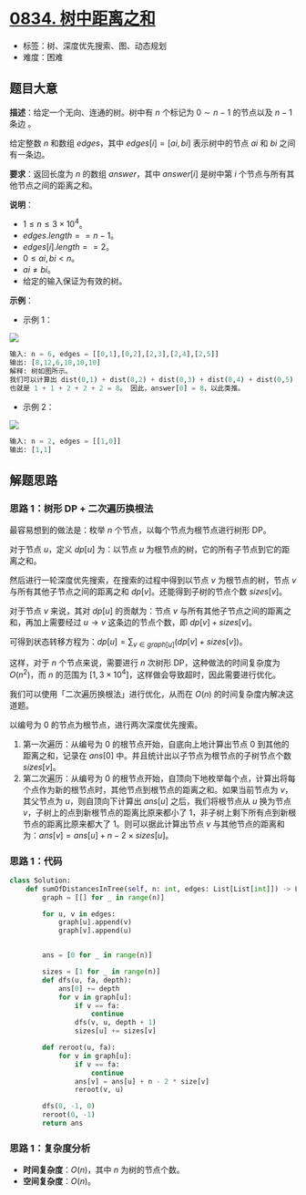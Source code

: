 # [0834. 树中距离之和](https://leetcode.cn/problems/sum-of-distances-in-tree/)

- 标签：树、深度优先搜索、图、动态规划
- 难度：困难

## 题目大意

**描述**：给定一个无向、连通的树。树中有 $n$ 个标记为 $0 \sim n - 1$ 的节点以及 $n - 1$ 条边 。

给定整数 $n$ 和数组 $edges$，其中 $edges[i] = [ai, bi]$ 表示树中的节点 $ai$ 和 $bi$ 之间有一条边。

**要求**：返回长度为 $n$ 的数组 $answer$，其中 $answer[i]$ 是树中第 $i$ 个节点与所有其他节点之间的距离之和。

**说明**：

- $1 \le n \le 3 \times 10^4$。
- $edges.length == n - 1$。
- $edges[i].length == 2$。
- $0 \le ai, bi < n$。
- $ai \ne bi$。
- 给定的输入保证为有效的树。

**示例**：

- 示例 1：

![](https://assets.leetcode.com/uploads/2021/07/23/lc-sumdist1.jpg)

```python
输入: n = 6, edges = [[0,1],[0,2],[2,3],[2,4],[2,5]]
输出: [8,12,6,10,10,10]
解释: 树如图所示。
我们可以计算出 dist(0,1) + dist(0,2) + dist(0,3) + dist(0,4) + dist(0,5) 
也就是 1 + 1 + 2 + 2 + 2 = 8。 因此，answer[0] = 8，以此类推。
```

- 示例 2：

![](https://assets.leetcode.com/uploads/2021/07/23/lc-sumdist3.jpg)

```python
输入: n = 2, edges = [[1,0]]
输出: [1,1]
```

## 解题思路

### 思路 1：树形 DP + 二次遍历换根法

最容易想到的做法是：枚举 $n$ 个节点，以每个节点为根节点进行树形 DP。

对于节点 $u$，定义 $dp[u]$ 为：以节点 $u$ 为根节点的树，它的所有子节点到它的距离之和。

然后进行一轮深度优先搜索，在搜索的过程中得到以节点 $v$ 为根节点的树，节点 $v$ 与所有其他子节点之间的距离之和 $dp[v]$。还能得到子树的节点个数 $sizes[v]$。

对于节点 $v$ 来说，其对 $dp[u]$ 的贡献为：节点 $v$ 与所有其他子节点之间的距离之和，再加上需要经过 $u \rightarrow v$ 这条边的节点个数，即 $dp[v] + sizes[v]$。

可得到状态转移方程为：$dp[u] = \sum_{v \in graph[u]}(dp[v] + sizes[v])$。

这样，对于 $n$ 个节点来说，需要进行 $n$ 次树形 DP，这种做法的时间复杂度为 $O(n^2)$，而 $n$ 的范围为 $[1, 3 \times 10^4]$，这样做会导致超时，因此需要进行优化。

我们可以使用「二次遍历换根法」进行优化，从而在 $O(n)$ 的时间复杂度内解决这道题。

以编号为 $0$ 的节点为根节点，进行两次深度优先搜索。

1. 第一次遍历：从编号为 $0$ 的根节点开始，自底向上地计算出节点 $0$ 到其他的距离之和，记录在 $ans[0]$ 中。并且统计出以子节点为根节点的子树节点个数 $sizes[v]$。
2. 第二次遍历：从编号为 $0$ 的根节点开始，自顶向下地枚举每个点，计算出将每个点作为新的根节点时，其他节点到根节点的距离之和。如果当前节点为 $v$，其父节点为 $u$，则自顶向下计算出 $ans[u]$ 之后，我们将根节点从 $u$ 换为节点 $v$，子树上的点到新根节点的距离比原来都小了 $1$，非子树上剩下所有点到新根节点的距离比原来都大了 $1$。则可以据此计算出节点 $v$ 与其他节点的距离和为：$ans[v] = ans[u] + n - 2 \times sizes[u]$。

### 思路 1：代码

```python
class Solution:
    def sumOfDistancesInTree(self, n: int, edges: List[List[int]]) -> List[int]:
        graph = [[] for _ in range(n)]

        for u, v in edges:
            graph[u].append(v)
            graph[v].append(u)


        ans = [0 for _ in range(n)]

        sizes = [1 for _ in range(n)]
        def dfs(u, fa, depth):
            ans[0] += depth
            for v in graph[u]:
                if v == fa:
                    continue
                dfs(v, u, depth + 1)
                sizes[u] += sizes[v]

        def reroot(u, fa):
            for v in graph[u]:
                if v == fa:
                    continue
                ans[v] = ans[u] + n - 2 * size[v]
                reroot(v, u)

        dfs(0, -1, 0)
        reroot(0, -1)
        return ans
```

### 思路 1：复杂度分析

- **时间复杂度**：$O(n)$，其中 $n$ 为树的节点个数。
- **空间复杂度**：$O(n)$。

